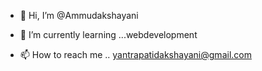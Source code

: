 - 👋 Hi, I’m @Ammudakshayani

- 🌱 I’m currently learning ...webdevelopment
- 📫 How to reach me .. yantrapatidakshayani@gmail.com

<!---
Ammudakshayani/Ammudakshayani is a ✨ special ✨ repository because its `README.md` (this file) appears on your GitHub profile.
You can click the Preview link to take a look at your changes.
--->
